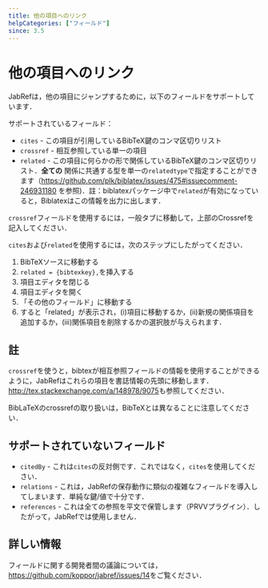 ```yaml
---
title: 他の項目へのリンク
helpCategories: ["フィールド"]
since: 3.5
---
```


# 他の項目へのリンク

JabRefは，他の項目にジャンプするために，以下のフィールドをサポートしています．

サポートされているフィールド：

- `cites`  - この項目が引用しているBibTeX鍵のコンマ区切りリスト
- `crossref` - 相互参照している単一の項目
- `related` - この項目に何らかの形で関係しているBibTeX鍵のコンマ区切りリスト．**全ての** 関係に共通する型を単一の`relatedtype`で指定することができます（https://github.com/plk/biblatex/issues/475#issuecomment-246931180 を参照)．註：biblatexパッケージ中で`related`が有効になっていると，Biblatexはこの情報を出力に出します．

`crossref`フィールドを使用するには，一般タブに移動して，上部のCrossrefを記入してください．

`cites`および`related`を使用するには，次のステップにしたがってください．

1. BibTeXソースに移動する
2. `related = {bibtexkey},`を挿入する
3. 項目エディタを閉じる
4. 項目エディタを開く
5. 「その他のフィールド」に移動する
6. すると「related」が表示され，(i)項目に移動するか，(ii)新規の関係項目を追加するか，(iii)関係項目を削除するかの選択肢が与えられます．

## 註

`crossref`を使うと，bibtexが相互参照フィールドの情報を使用することができるように，JabRefはこれらの項目を書誌情報の先頭に移動します．
<http://tex.stackexchange.com/a/148978/9075>も参照してください．

BibLaTeXのcrossrefの取り扱いは，BibTeXとは異なることに注意してください．

## サポートされていないフィールド

- `citedBy` - これは`cites`の反対側です．これではなく，`cites`を使用してください．
- `relations` - これは，JabRefの保存動作に類似の複雑なフィールドを導入してしまいます．単純な鍵/値で十分です．
- `references` - これは全ての参照を平文で保管します（PRVVプラグイン）．したがって，JabRefでは使用しません．

## 詳しい情報

フィールドに関する開発者間の議論については，<https://github.com/koppor/jabref/issues/14>をご覧ください．
